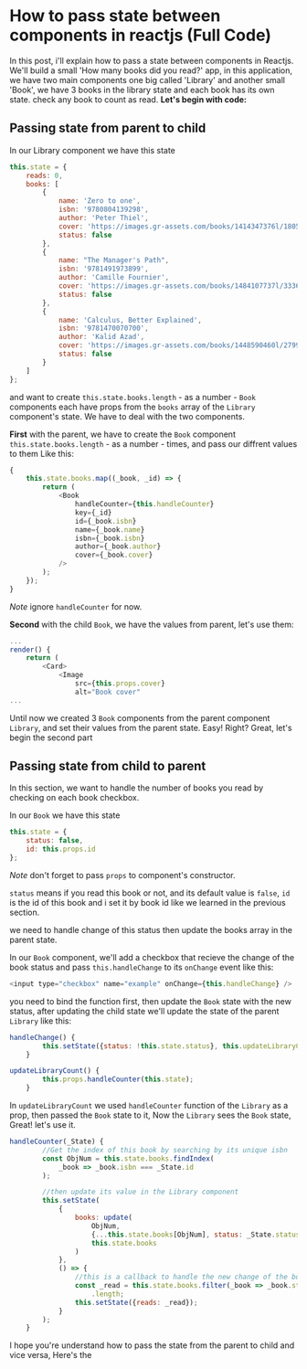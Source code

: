 # How to pass state between components in reactjs (Full Code)

In this post, i'll explain how to pass a state between components in Reactjs.
We'll build a small 'How many books did you read?' app, in this application, we
have two main components one big called 'Library' and another small 'Book', we have 3 books in the library state and each book has its own state. check any book to count as read.
**Let's begin with code:**

## Passing state from parent to child

In our Library component we have this state

```js
this.state = {
	reads: 0,
	books: [
		{
			name: 'Zero to one',
			isbn: '9780804139298',
			author: 'Peter Thiel',
			cover: 'https://images.gr-assets.com/books/1414347376l/18050143.jpg',
			status: false
		},
		{
			name: "The Manager's Path",
			isbn: '9781491973899',
			author: 'Camille Fournier',
			cover: 'https://images.gr-assets.com/books/1484107737l/33369254.jpg',
			status: false
		},
		{
			name: 'Calculus, Better Explained',
			isbn: '9781470070700',
			author: 'Kalid Azad',
			cover: 'https://images.gr-assets.com/books/1448590460l/27993945.jpg',
			status: false
		}
	]
};
```

and want to create `this.state.books.length` - as a number - `Book` components each have props from the `books` array of the `Library` component's state. We have to deal with the two components.

**First** with the parent, we have to create the `Book` component `this.state.books.length` - as a number - times, and pass our diffrent values to them Like this:

```js
{
	this.state.books.map((_book, _id) => {
		return (
			<Book
				handleCounter={this.handleCounter}
				key={_id}
				id={_book.isbn}
				name={_book.name}
				isbn={_book.isbn}
				author={_book.author}
				cover={_book.cover}
			/>
		);
	});
}
```

_Note_ ignore `handleCounter` for now.

**Second** with the child `Book`, we have the values from parent, let's use them:



```js
...
render() {
	return (
		<Card>
			<Image
				src={this.props.cover}
    			alt="Book cover"
...
```

Until now we created 3 `Book` components from the parent component `Library`, and set their values from the parent state.
Easy! Right?
Great, let's begin the second part

## Passing state from child to parent

In this section, we want to handle the number of books you read by checking on each book checkbox.

In our `Book` we have this state

```jsx
this.state = {
	status: false,
	id: this.props.id
};
```

_Note_ don't forget to pass `props` to component's constructor.

`status` means if you read this book or not, and its default value is `false`, `id` is the id of this book and i set it by book id like we learned in the previous section.

we need to handle change of this status then update the books array in the parent state.

In our `Book` component, we'll add a checkbox that recieve the change of the book status and pass `this.handleChange` to its `onChange` event like this:

```js
<input type="checkbox" name="example" onChange={this.handleChange} />
```

you need to bind the function first, then update the `Book` state with the new status, after updating the child state we'll update the state of the parent `Library` like this:

```js
handleChange() {
		this.setState({status: !this.state.status}, this.updateLibraryCount);
    }

updateLibraryCount() {
		this.props.handleCounter(this.state);
	}
```

In `updateLibraryCount` we used `handleCounter` function of the `Library` as a prop, then passed the `Book` state to it, Now the `Library` sees the `Book` state, Great! let's use it.

```js
handleCounter(_State) {
        //Get the index of this book by searching by its unique isbn
        const ObjNum = this.state.books.findIndex(
			_book => _book.isbn === _State.id
        );

        //then update its value in the Library component
		this.setState(
			{
				books: update(
					ObjNum,
					{...this.state.books[ObjNum], status: _State.status},
					this.state.books
				)
			},
			() => {
                //this is a callback to handle the new change of the book status and increment the reads
				const _read = this.state.books.filter(_book => _book.status === true)
					.length;
				this.setState({reads: _read});
			}
		);
	}
```

I hope you're understand how to pass the state from the parent to child and vice versa, Here's the 
